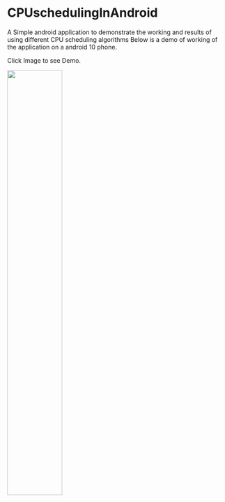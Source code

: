 # CPUschedulingInAndroid
A Simple android application to demonstrate the working and results of using different CPU scheduling algorithms 
Below is a demo of working of the application on a android 10 phone.

Click Image to see Demo.





[<img src="https://img.youtube.com/vi/DAtwx9IUDzw/maxresdefault.jpg" width="50%">](https://youtu.be/DAtwx9IUDzw)


